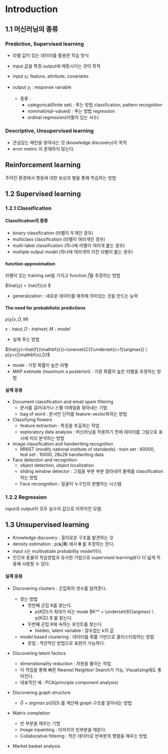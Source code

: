 # Introduction

## 1.1 머신러닝의 종류

### Predictive, Supervised learning

- 라벨 값이 있는 데이터를 활용한 학습 방식
- input 값을 특정 output에 매핑시키는 것이 목적



- input $x_i$: feature, attribute, covariates
- output $y_i$ : response variable
  - 종류 : 
    - categorical(finite set) : 푸는 방법 classfication, pattern recognition
    -  nominal(real-valued) : 푸는 방법 regression 
    - ordinal regression(라벨이 있는 서수)



### Descriptive, Unsupervised learning

- 관심있는 패턴을 찾아내는 것 (knowledge discovery)이 목적
- error metric 이 존재하지 않는다.



## Reinforcement learning

주어진 환경에서 행동에 대한 보상과 벌을 통해 학습하는 방법



## 1.2 Supervised learning

### 1.2.1 Classification

#### Classification의 종류

- binary classification (라벨이 두개인 경우)
- multiclass classification (라벨이 여러개인 경우)
- multi-label classification (하나에 라벨이 여러개 붙는 경우)
- multiple output model (하나에 여러개의 이진 라벨이 붙는 경우)



#### function approximation

라벨이 있는 training set을 가지고 function $\hat{f}$를 추정하는 방법

$\hat{y} = \hat{f}(x) $

- generalization : 새로운 데이터를 예측해 의미있는 것을 만드는 능력



#### The need for probabilistic predictions

$p(y|x, D, M)$

$x : input , D : train set, M : model$

- 실제 푸는 방법

$\hat{y}=\hat{f}(\mathbf{x})=\overset{C}{\underset{c=1}{argmax}} \ p(y=c|\mathbf{x},D)$

- mode : 가장 확률이 높은 라벨
- MAP estimate (maximum a posteriori) : 가장 확률이 높은 라벨을 추정하는 방법 



#### 실제 응용

- Document classification and email spam filtering
  - 문서를 걸러내거나 스팸 이메일을 찾아내는 기법
  - bag of word : 문서안 단어를 feature-vector화하는 방법
- Classifying flowers
  - feature extraction : 특징을 추출하는 작업
  - exploratory data analysis : 머신러닝을 적용하기 전에 데이터를 그림으로 표시에 미리 분석하는 방법
- Image classification and handwriting recognition
  - MNIST (modify national institute of standards) : train set : 60000, test set : 10000, 28x28 handwriting data
- Face detection and recognition
  - object detection, object localization
  - sliding window detector : 그림을 부분 부분 잘라내어 물체를 classification하는 방법
  - Face recongnition : 얼굴이 누구인지 판별하는 시스템

### 1.2.2 Regression

input과 output이 모두 실수의 값으로 이루어진 모델.



## 1.3 Unsupervised learning

- Knowledge discovery : 흥미로운 구조를 발견하는 것
- density estimation : $p(\mathbf{x}_i|\boldsymbol{\theta})$ 에서 $\boldsymbol{\theta}$ 를 추정하는 한다.
- input x는 multivatiate probability model이다.
- 인간과 동물의 학습방법과 유사한 기법으로 supervised learning보다 더 넓게 적용해 사용할 수 있다. 



#### 실제 응용

- Discovering clusters : 군집화의 갯수를 알려준다. 

  - 찾는 방법
    - 첫번째 군집 K를 찾는다.
      - $p(K|D)$가 최대가 되는 mode $K^* = \underset{K}{argmax} \ p(K|D) $ 를 찾는다.
    - 두번째 군집 K에 속하는 포인트를 찾는다.
      - hidden, latent variable : 알수없는 k의 값
  - model based clustering : 데이터를 확률 기반으로 클러스터링하는 방법
    - 장점 : 객관적인 방법으로 표현이 가능하다.

- Discovering latent factors

  - dimenstionality reduction : 차원을 줄이는 작업
  - 이 작업을 통해 빠른 Nearest Neighbor Search가 가능, Visualizing에도 좋아진다.
  - 대표적인 예 : PCA(principle component analysis) 

- Discovering graph structure

  - $\hat{G} \ = \ argmax \ p(G|D)$ 를 계산해 graph 구조를 알아내는 방법

- Matrix completion

  - 빈 부분을 채우는 기법
  - Image inpainting : 이미지의 빈부분을 채운다.
  - Collaborative filtering : 적은 데이터로 빈부분의 행렬을 채우는 방법

- Market basket analysis

  ​

  ​